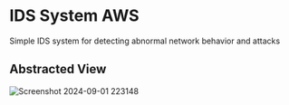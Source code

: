 # IDS System AWS
Simple IDS system for detecting abnormal network behavior and attacks
## Abstracted View
![Screenshot 2024-09-01 223148](https://github.com/user-attachments/assets/3da799ca-64d2-4438-8323-c87fa9069e42)

